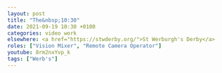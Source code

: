 ```yaml
---
layout: post
title: "The&nbsp;10:30"
date: 2021-09-19 10:30 +0100
categories: video work
elsewhere: <a href="https://stwderby.org/">St Werburgh's Derby</a>
roles: ["Vision Mixer", "Remote Camera Operator"]
youtube: 8rm2nxYvp_k
tags: ["Werb's"]
---
```

